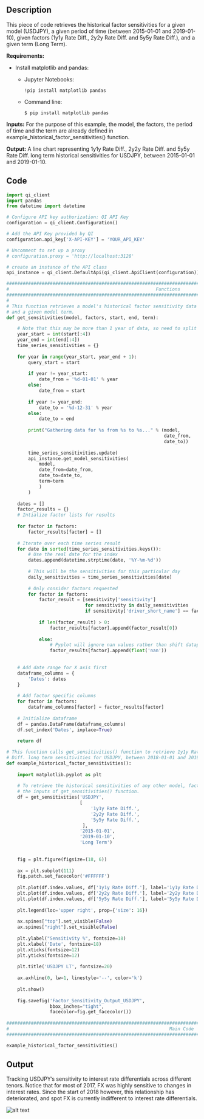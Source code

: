 ﻿## Description

This piece of code retrieves the historical factor sensitivities for a given model (USDJPY), a given period of time (between
2015-01-01 and 2019-01-10), given factors (1y1y Rate Diff., 2y2y Rate Diff. and 5y5y Rate Diff.), and a given term (Long Term). 

**Requirements:** 

* Install matplotlib and pandas:

    * Jupyter Notebooks:
    
        ```  
        !pip install matplotlib pandas
        ```
        
    * Command line:
        
        ```
        $ pip install matplotlib pandas
        ```


**Inputs:** For the purpose of this example, the model, the factors, the period of time and the term are already defined in 
example_historical_factor_sensitivities() function. 
               
**Output:** A line chart representing 1y1y Rate Diff., 2y2y Rate Diff. and 5y5y Rate Diff. long term historical sensitivities 
for USDJPY, between 2015-01-01 and 2019-01-10.
               

## Code

```python
import qi_client
import pandas
from datetime import datetime

# Configure API key authorization: QI API Key
configuration = qi_client.Configuration()

# Add the API Key provided by QI
configuration.api_key['X-API-KEY'] = 'YOUR_API_KEY'

# Uncomment to set up a proxy
# configuration.proxy = 'http://localhost:3128'

# create an instance of the API class
api_instance = qi_client.DefaultApi(qi_client.ApiClient(configuration))

#################################################################################################################
#                                                      Functions
#################################################################################################################
#
# This function retrieves a model's historical factor sensitivity data for a given period of time, a given factor
# and a given model term. 
def get_sensitivities(model, factors, start, end, term):

    # Note that this may be more than 1 year of data, so need to split requests
    year_start = int(start[:4])
    year_end = int(end[:4])
    time_series_sensitivities = {}
    
    for year in range(year_start, year_end + 1):
        query_start = start
        
        if year != year_start:
            date_from = '%d-01-01' % year
        else:
            date_from = start
            
        if year != year_end:
            date_to = '%d-12-31' % year
        else:
            date_to = end
            
        print("Gathering data for %s from %s to %s..." % (model,
                                                          date_from,
                                                          date_to))
        
        time_series_sensitivities.update(
        api_instance.get_model_sensitivities(
            model,
            date_from=date_from,
            date_to=date_to,
            term=term
            )
        )
    
    dates = []
    factor_results = {}
    # Intialize factor lists for results
    
    for factor in factors:
        factor_results[factor] = []
        
    # Iterate over each time series result
    for date in sorted(time_series_sensitivities.keys()):
        # Use the real date for the index
        dates.append(datetime.strptime(date, '%Y-%m-%d'))
        
        # This will be the sensitivities for this particular day
        daily_sensitivities = time_series_sensitivities[date]
        
        # Only consider factors requested
        for factor in factors:
            factor_result = [sensitivity['sensitivity']
                             for sensitivity in daily_sensitivities
                             if sensitivity['driver_short_name'] == factor]
            
            if len(factor_result) > 0:
                factor_results[factor].append(factor_result[0])
                
            else:
                # Pyplot will ignore nan values rather than shift datapoint left
                factor_results[factor].append(float('nan'))
                
    
    # Add date range for X axis first
    dataframe_columns = {
        'Dates': dates
    }
    
    # Add factor specific columns
    for factor in factors:
        dataframe_columns[factor] = factor_results[factor]
    
    # Initialize dataframe
    df = pandas.DataFrame(dataframe_columns)
    df.set_index('Dates', inplace=True)
    
    return df

# This function calls get_sensitivities() function to retrieve 1y1y Rate Diff., 2y2y Rate Diff. and 5y5y Rate
# Diff. long term sensitivities for USDJPY, between 2018-01-01 and 2019-01-10. 
def example_historical_factor_sensitivities():
    
    import matplotlib.pyplot as plt
    
    # To retrieve the historical sensitivities of any other model, factors, period of time or model term, change
    # the inputs of get_sensitivities() function. 
    df = get_sensitivities('USDJPY',
                           [
                               '1y1y Rate Diff.',
                               '2y2y Rate Diff.',
                               '5y5y Rate Diff.',
                            ],
                           '2015-01-01',
                           '2019-01-10',
                           'Long Term')
    
    
    fig = plt.figure(figsize=(18, 6))
    
    ax = plt.subplot(111)
    fig.patch.set_facecolor('#FFFFFF')
    
    plt.plot(df.index.values, df['1y1y Rate Diff.'], label='1y1y Rate Diff')
    plt.plot(df.index.values, df['2y2y Rate Diff.'], label='2y2y Rate Diff')
    plt.plot(df.index.values, df['5y5y Rate Diff.'], label='5y5y Rate Diff')
    
    plt.legend(loc='upper right', prop={'size': 16})
    
    ax.spines["top"].set_visible(False)
    ax.spines["right"].set_visible(False)
    
    plt.ylabel("Sensitivity %", fontsize=18)
    plt.xlabel('Date', fontsize=18)
    plt.xticks(fontsize=12)
    plt.yticks(fontsize=12)
    
    plt.title('USDJPY LT', fontsize=20)
    
    ax.axhline(0, lw=1, linestyle='--', color='k')
    
    plt.show()
    
    fig.savefig('Factor_Sensitivity_Output_USDJPY',
                bbox_inches="tight",
                facecolor=fig.get_facecolor())
    
#################################################################################################################
#                                                           Main Code
#################################################################################################################

example_historical_factor_sensitivities()
```

## Output

Tracking USDJPY’s sensitivity to interest rate differentials across different tenors. Notice that for most of 2017, FX
was highly sensitive to changes in interest rates. Since the start of 2018 however, this relationship has deteriorated,
and spot FX is currently indifferent to interest rate differentials.

![alt text](https://github.com/Quant-Insight/API_Starter_Kit/blob/master/3.Visual_Examples/img/Factor_Sensitivity_Output_USDJPY.png "Historical Factor Sensitivities")
